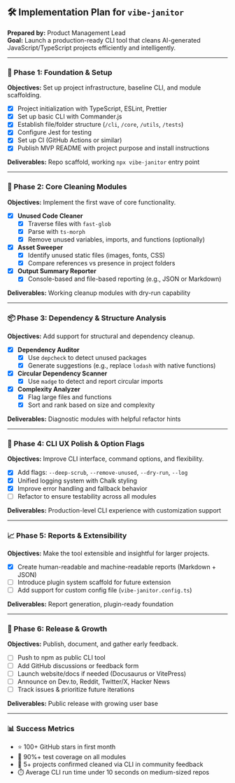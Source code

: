## 🛠️ Implementation Plan for `vibe-janitor`

**Prepared by:** Product Management Lead  
**Goal:** Launch a production-ready CLI tool that cleans AI-generated JavaScript/TypeScript projects efficiently and intelligently.

---

### 🔄 Phase 1: Foundation & Setup 

**Objectives:** Set up project infrastructure, baseline CLI, and module scaffolding.

- [x] Project initialization with TypeScript, ESLint, Prettier
- [x] Set up basic CLI with Commander.js
- [x] Establish file/folder structure (`/cli`, `/core`, `/utils`, `/tests`)
- [x] Configure Jest for testing
- [x] Set up CI (GitHub Actions or similar)
- [x] Publish MVP README with project purpose and install instructions

**Deliverables:** Repo scaffold, working `npx vibe-janitor` entry point

---

### 🧼 Phase 2: Core Cleaning Modules 

**Objectives:** Implement the first wave of core functionality.

- [x] **Unused Code Cleaner**
  - [x] Traverse files with `fast-glob`
  - [x] Parse with `ts-morph`
  - [x] Remove unused variables, imports, and functions (optionally)

- [x] **Asset Sweeper**
  - [x] Identify unused static files (images, fonts, CSS)
  - [x] Compare references vs presence in project folders

- [x] **Output Summary Reporter**
  - [x] Console-based and file-based reporting (e.g., JSON or Markdown)
  
**Deliverables:** Working cleanup modules with dry-run capability

---

### 📦 Phase 3: Dependency & Structure Analysis 

**Objectives:** Add support for structural and dependency cleanup.

- [x] **Dependency Auditor**
  - [x] Use `depcheck` to detect unused packages
  - [x] Generate suggestions (e.g., replace `lodash` with native functions)

- [x] **Circular Dependency Scanner**
  - [x] Use `madge` to detect and report circular imports

- [x] **Complexity Analyzer**
  - [x] Flag large files and functions
  - [x] Sort and rank based on size and complexity

**Deliverables:** Diagnostic modules with helpful refactor hints

---

### 🔧 Phase 4: CLI UX Polish & Option Flags 

**Objectives:** Improve CLI interface, command options, and flexibility.

- [x] Add flags: `--deep-scrub`, `--remove-unused`, `--dry-run`, `--log`
- [x] Unified logging system with Chalk styling
- [x] Improve error handling and fallback behavior
- [ ] Refactor to ensure testability across all modules

**Deliverables:** Production-level CLI experience with customization support

---

### 📈 Phase 5: Reports & Extensibility

**Objectives:** Make the tool extensible and insightful for larger projects.

- [x] Create human-readable and machine-readable reports (Markdown + JSON)
- [ ] Introduce plugin system scaffold for future extension
- [ ] Add support for custom config file (`vibe-janitor.config.ts`)

**Deliverables:** Report generation, plugin-ready foundation

---

### 🚀 Phase 6: Release & Growth 

**Objectives:** Publish, document, and gather early feedback.

- [ ] Push to npm as public CLI tool
- [ ] Add GitHub discussions or feedback form
- [ ] Launch website/docs if needed (Docusaurus or VitePress)
- [ ] Announce on Dev.to, Reddit, Twitter/X, Hacker News
- [ ] Track issues & prioritize future iterations

**Deliverables:** Public release with growing user base

---

### 📊 Success Metrics

- ⭐ 100+ GitHub stars in first month
- 🧪 90%+ test coverage on all modules
- 🧼 5+ projects confirmed cleaned via CLI in community feedback
- ⏱️ Average CLI run time under 10 seconds on medium-sized repos

